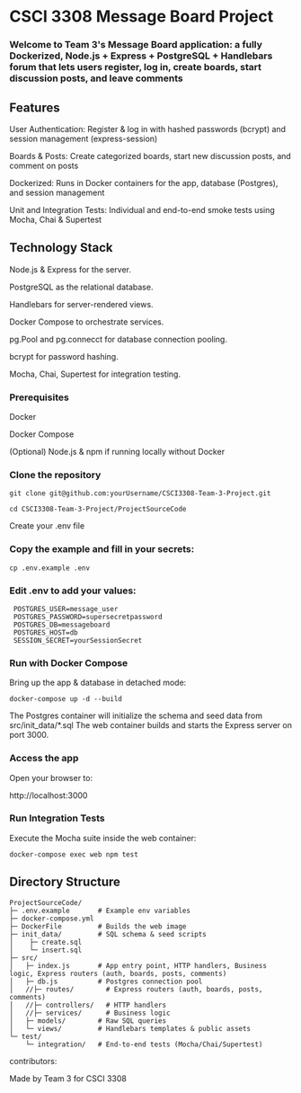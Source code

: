 # CSCI 3308 Message Board Project

### Welcome to Team 3's Message Board application: a fully Dockerized, Node.js + Express + PostgreSQL + Handlebars forum that lets users register, log in, create boards, start discussion posts, and leave comments


## Features

User Authentication: Register & log in with hashed passwords (bcrypt) and session management (express-session)

Boards & Posts: Create categorized boards, start new discussion posts, and comment on posts

Dockerized: Runs in Docker containers for the app, database (Postgres), and session management 

Unit and Integration Tests: Individual and end-to-end smoke tests using Mocha, Chai & Supertest


## Technology Stack

Node.js & Express for the server.

PostgreSQL as the relational database.

Handlebars for server-rendered views.

Docker Compose to orchestrate services.

pg.Pool and pg.connecct for database connection pooling.

bcrypt for password hashing.

Mocha, Chai, Supertest for integration testing.


### Prerequisites

Docker

Docker Compose

(Optional) Node.js & npm if running locally without Docker

### Clone the repository
```
git clone git@github.com:yourUsername/CSCI3308-Team-3-Project.git
```
```
cd CSCI3308-Team-3-Project/ProjectSourceCode
```
Create your .env file

### Copy the example and fill in your secrets:
```
cp .env.example .env
```
### Edit .env to add your values:
```
 POSTGRES_USER=message_user
 POSTGRES_PASSWORD=supersecretpassword
 POSTGRES_DB=messageboard
 POSTGRES_HOST=db
 SESSION_SECRET=yourSessionSecret
```
### Run with Docker Compose

Bring up the app & database in detached mode:
```
docker-compose up -d --build
```

The Postgres container will initialize the schema and seed data from
src/init_data/*.sql
The web container builds and starts the Express server on port 3000.

### Access the app

Open your browser to:

http://localhost:3000


### Run Integration Tests

Execute the Mocha suite inside the web container:
```
docker-compose exec web npm test
```
## Directory Structure

```
ProjectSourceCode/
├─ .env.example       # Example env variables
├─ docker-compose.yml
├─ DockerFile         # Builds the web image
├─ init_data/         # SQL schema & seed scripts
│    ├─ create.sql
│    └─ insert.sql
├─ src/
│   ├─ index.js       # App entry point, HTTP handlers, Business logic, Express routers (auth, boards, posts, comments)
│   ├─ db.js          # Postgres connection pool
│   //├─ routes/        # Express routers (auth, boards, posts, comments)
│   //├─ controllers/   # HTTP handlers
│   //├─ services/      # Business logic
│   ├─ models/        # Raw SQL queries
│   └─ views/         # Handlebars templates & public assets
└─ test/
    └─ integration/   # End-to-end tests (Mocha/Chai/Supertest)
```

contributors:

Made by Team 3 for CSCI 3308
